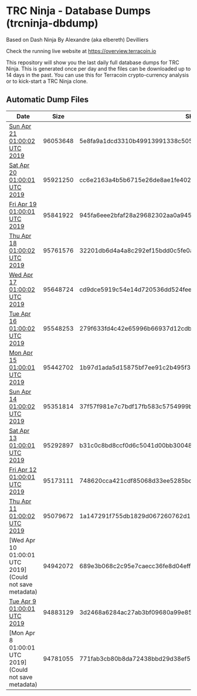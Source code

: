 # TRC Ninja - Database Dumps (trcninja-dbdump)
Based on Dash Ninja By Alexandre (aka elbereth) Devilliers

Check the running live website at https://overview.terracoin.io

This repository will show you the last daily full database dumps for TRC Ninja. This is generated once per day and the files can be downloaded up to 14 days in the past.
You can use this for Terracoin crypto-currency analysis or to kick-start a TRC Ninja clone.


## Automatic Dump Files
| Date | Size | SHA256 |
|--|--|--|
| [Sun Apr 21 01:00:02 UTC 2019](https://transfer.sh/bxElf/trcninja-dbdump-20190421010002.tar.bz2) | 96053648 | 5e8fa9a1dcd3310b49913991338c505c9a9757bf87a773a26e310d597a6c4a08 | 
| [Sat Apr 20 01:00:01 UTC 2019](https://transfer.sh/m4JXE/trcninja-dbdump-20190420010001.tar.bz2) | 95921250 | cc6e2163a4b5b6715e26de8ae1fe402af4960aa54d91e46ea51c18ddd75a770a | 
| [Fri Apr 19 01:00:01 UTC 2019](https://transfer.sh/hvlok/trcninja-dbdump-20190419010001.tar.bz2) | 95841922 | 945fa6eee2bfaf28a29682302aa0a945234992c68030e5584523b68c7d6b78e9 | 
| [Thu Apr 18 01:00:02 UTC 2019]() | 95761576 | 32201db6d4a4a8c292ef15bdd0c5fe0a8c793395f0a127ffedca664753689a78 | 
| [Wed Apr 17 01:00:02 UTC 2019](https://transfer.sh/qxekI/trcninja-dbdump-20190417010002.tar.bz2) | 95648724 | cd9dce5919c54e14d720536dd524fee91af91c6e37054ad6da7710d560a89ffd | 
| [Tue Apr 16 01:00:02 UTC 2019](https://transfer.sh/7PLRQ/trcninja-dbdump-20190416010002.tar.bz2) | 95548253 | 279f633fd4c42e65996b66937d12cdb91553d3a4757eea45e77130e6b41b6e10 | 
| [Mon Apr 15 01:00:01 UTC 2019](https://transfer.sh/DIM5q/trcninja-dbdump-20190415010001.tar.bz2) | 95442702 | 1b97d1ada5d15875bf7ee91c2b495f30f1e31cbfc3b4883b3c37ccae61648f97 | 
| [Sun Apr 14 01:00:02 UTC 2019](https://transfer.sh/pW79o/trcninja-dbdump-20190414010002.tar.bz2) | 95351814 | 37f57f981e7c7bdf17fb583c5754999bebc0c9e674c675926fca0310cf6fe5d0 | 
| [Sat Apr 13 01:00:01 UTC 2019](https://transfer.sh/ZggAL/trcninja-dbdump-20190413010001.tar.bz2) | 95292897 | b31c0c8bd8ccf0d6c5041d00bb300483eb6c6a0916e956c9e40d5ae9fabab53e | 
| [Fri Apr 12 01:00:01 UTC 2019](https://transfer.sh/15DZLl/trcninja-dbdump-20190412010001.tar.bz2) | 95173111 | 748620cca421cdf85068d33ee5285bd8c80c455e545f2a7c093711aaf92d05fd | 
| [Thu Apr 11 01:00:02 UTC 2019](https://transfer.sh/n1pcl/trcninja-dbdump-20190411010002.tar.bz2) | 95079672 | 1a147291f755db1829d067260762d13a7203e6694d22927c85025fc8553a0938 | 
| [Wed Apr 10 01:00:01 UTC 2019](Could not save metadata) | 94942072 | 689e3b068c2c95e7caecc36fe8d04effa4aa30cfd66eb8c12adb951408f4c6e3 | 
| [Tue Apr  9 01:00:01 UTC 2019](https://transfer.sh/XAZVL/trcninja-dbdump-20190409010001.tar.bz2) | 94883129 | 3d2468a6284ac27ab3bf09680a99e8556767e5477a97b7bc9cbebe0cd8d0733b | 
| [Mon Apr  8 01:00:01 UTC 2019](Could not save metadata) | 94781055 | 771fab3cb80b8da72438bbd29d38ef562c2864a263aa621ff5c4e73d153bd802 | 
